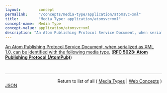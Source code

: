 ```yaml
---
layout:        concept
permalink:     "/concepts/media-type/application/atomsvc+xml"
title:         "Media Type: application/atomsvc+xml"
concept-name:  Media Type
concept-value: application/atomsvc+xml
description: "An Atom Publishing Protocol Service Document, when serialized as XML 1.0, can be identified with the following media type."
---
```


[An Atom Publishing Protocol Service Document, when serialized as XML 1.0, can be identified with the following media type.](http://tools.ietf.org/html/rfc5023#section-16.2 "Read documentation for Media Type &#34;application/atomsvc+xml&#34;") (**[RFC 5023: Atom Publishing Protocol (AtomPub)](/specs/IETF/RFC/5023 "The Atom Publishing Protocol (AtomPub) is an application-level protocol for publishing and editing Web resources. The protocol is based on HTTP transfer of Atom-formatted representations. The Atom format is documented in the Atom Syndication Format.")**)

<br/>
<hr/>

<p style="float : left"><a href="./application/atomsvc+xml.json" title="JSON representing this particular Web Concept value">JSON</a></p>
<p style="text-align: right">Return to list of all ( <a href="../media-type/">Media Types</a> | <a href="../">Web Concepts</a> )</p>
